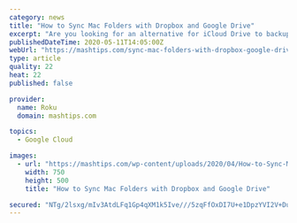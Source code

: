 ```yaml
---
category: news
title: "How to Sync Mac Folders with Dropbox and Google Drive"
excerpt: "Are you looking for an alternative for iCloud Drive to backup and sync Mac folders? Learn how to do the same with Dropbox and Google Drive."
publishedDateTime: 2020-05-11T14:05:00Z
webUrl: "https://mashtips.com/sync-mac-folders-with-dropbox-google-drive/"
type: article
quality: 22
heat: 22
published: false

provider:
  name: Roku
  domain: mashtips.com

topics:
  - Google Cloud

images:
  - url: "https://mashtips.com/wp-content/uploads/2020/04/How-to-Sync-Mac-Folders-with-Dropbox-and-Google-Drive-F.jpg"
    width: 750
    height: 500
    title: "How to Sync Mac Folders with Dropbox and Google Drive"

secured: "NTg/2lsxg/mIv3AtdLFq1Gp4qXM1k5Ive///5zqFfOxDI7U+e1DpzYVI2V+DuhF3UBlrID1aFFFvFbLZsZZshBPZfue4tqwyn+W+MY4q6UYr4yqZKiKL/bk9A2M7v0AjNRizieiZp1DfPvc9v564wOxJ8mfmXhDgr0gEHIfrMWB92QyTLp6bVL3NYbt6mDEq15VNkiesSUTPVHJ4dUkxbso3RUA+ilfWgg8f+P7pR3RM52CGpi1i87J7exUGDUt66U/X1OtyPaLmPDNrjdEHRMrV8NEXrcYdLkOF36baM8ETfg2Mg/fqBRNIoLAOKEUH;DHg9NvTHbJQA9Hi4rM3Srg=="
---
```



